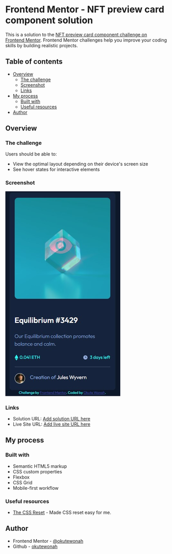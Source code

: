 # Frontend Mentor - NFT preview card component solution

This is a solution to the [NFT preview card component challenge on Frontend Mentor](https://www.frontendmentor.io/challenges/nft-preview-card-component-SbdUL_w0U). Frontend Mentor challenges help you improve your coding skills by building realistic projects. 

## Table of contents

- [Overview](#overview)
  - [The challenge](#the-challenge)
  - [Screenshot](#screenshot)
  - [Links](#links)
- [My process](#my-process)
  - [Built with](#built-with)
  - [Useful resources](#useful-resources)
- [Author](#author)


## Overview

### The challenge

Users should be able to:

- View the optimal layout depending on their device's screen size
- See hover states for interactive elements

### Screenshot

![](./screenshot.jpg)


### Links

- Solution URL: [Add solution URL here](https://github.com/okutewonah/fm-nft-preview-card/)
- Live Site URL: [Add live site URL here](https://okutewonah.github.io/fm-nft-preview-card/)

## My process

### Built with

- Semantic HTML5 markup
- CSS custom properties
- Flexbox
- CSS Grid
- Mobile-first workflow


### Useful resources

- [The CSS Reset](https://www.joshwcomeau.com/css/custom-css-reset/#the-css-reset) - Made CSS reset easy for me.

## Author

- Frontend Mentor - [@okutewonah](https://www.frontendmentor.io/profile/okutewonah)
- Github - [okutewonah](https://github.com/okutewonah)

